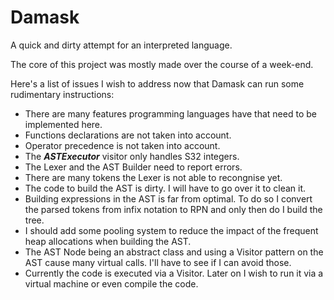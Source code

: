 # Damask
 A quick and dirty attempt for an interpreted language.

The core of this project was mostly made over the course of a week-end.

Here's a list of issues I wish to address now that Damask can run some rudimentary instructions:
* There are many features programming languages have that need to be implemented here.
* Functions declarations are not taken into account.
* Operator precedence is not taken into account.
* The ***ASTExecutor*** visitor only handles S32 integers.
* The Lexer and the AST Builder need to report errors.
* There are many tokens the Lexer is not able to recongnise yet. 
* The code to build the AST is dirty. I will have to go over it to clean it.
* Building expressions in the AST is far from optimal. To do so I convert the parsed tokens from infix notation to RPN and only then do I build the tree.
* I should add some pooling system to reduce the impact of the frequent heap allocations when building the AST.
* The AST Node being an abstract class and using a Visitor pattern on the AST cause many virtual calls. I'll have to see if I can avoid those.
* Currently the code is executed via a Visitor. Later on I wish to run it via a virtual machine or even compile the code.
